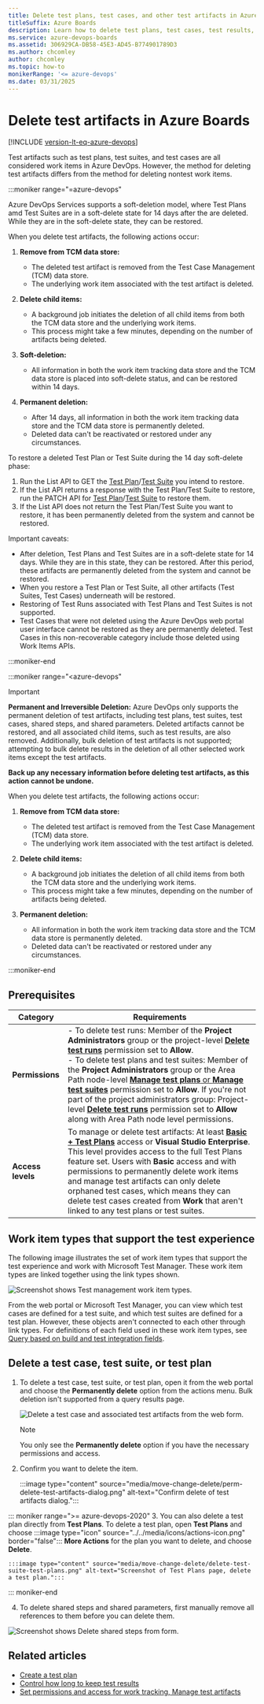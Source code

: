 ```yaml
---
title: Delete test plans, test cases, and other test artifacts in Azure Boards
titleSuffix: Azure Boards
description: Learn how to delete test plans, test cases, test results, & other test artifacts in Azure Boards.
ms.service: azure-devops-boards
ms.assetid: 306929CA-DB58-45E3-AD45-B774901789D3
ms.author: chcomley
author: chcomley
ms.topic: how-to
monikerRange: '<= azure-devops'
ms.date: 03/31/2025
---
```


# Delete test artifacts in Azure Boards

[!INCLUDE [version-lt-eq-azure-devops](../../includes/version-lt-eq-azure-devops.md)]

<a id="delete-test"> </a> 

Test artifacts such as test plans, test suites, and test cases are all considered work items in Azure DevOps. However, the method for deleting test artifacts differs from the method for deleting nontest work items.

:::moniker range="=azure-devops"

Azure DevOps Services supports a soft-deletion model, where Test Plans amd Test Suites are in a soft-delete state for 14 days after the are deleted. While they are in the soft-delete state, they can be restored.

When you delete test artifacts, the following actions occur:

1. **Remove from TCM data store:**
    - The deleted test artifact is removed from the Test Case Management (TCM) data store.
    - The underlying work item associated with the test artifact is deleted.

2. **Delete child items:**
    - A background job initiates the deletion of all child items from both the TCM data store and the underlying work items.
    - This process might take a few minutes, depending on the number of artifacts being deleted.

3. **Soft-deletion:**
    - All information in both the work item tracking data store and the TCM data store is placed into soft-delete status, and can be restored within 14 days.

3. **Permanent deletion:**
    - After 14 days, all information in both the work item tracking data store and the TCM data store is permanently deleted.
    - Deleted data can't be reactivated or restored under any circumstances.

To restore a deleted Test Plan or Test Suite during the 14 day soft-delete phase:

1. Run the List API to GET the [Test Plan](/rest/api/azure/devops/testplan/test-plan-recycle-bin/list)/[Test Suite](/rest/api/azure/devops/testplan/test-suite-recycle-bin-operations/get-deleted-test-suites-for-plan) you intend to restore.
2. If the List API returns a response with the Test Plan/Test Suite to restore, run the PATCH API for [Test Plan](/rest/api/azure/devops/testplan/test-plan-recycle-bin/restore-deleted-test-plan)/[Test Suite](/rest/api/azure/devops/testplan/test-suite-recycle-bin-operations/restore-deleted-test-suite) to restore them.
3. If the List API does not return the Test Plan/Test Suite you want to restore, it has been permanently deleted from the system and cannot be restored.

Important caveats:
* After deletion, Test Plans and Test Suites are in a soft-delete state for 14 days. While they are in this state, they can be restored. After this period, these artifacts are permanently deleted from the system and cannot be restored.
* When you restore a Test Plan or Test Suite, all other artifacts (Test Suites, Test Cases) underneath will be restored.
* Restoring of Test Runs associated with Test Plans and Test Suites is not supported.
* Test Cases that were not deleted using the Azure DevOps web portal user interface cannot be restored as they are permanently deleted. Test Cases in this non-recoverable category include those deleted using Work Items APIs.

:::moniker-end

:::moniker range="<azure-devops"

> [!IMPORTANT]
> **Permanent and Irreversible Deletion:** Azure DevOps only supports the permanent deletion of test artifacts, including test plans, test suites, test cases, shared steps, and shared parameters. Deleted artifacts cannot be restored, and all associated child items, such as test results, are also removed. Additionally, bulk deletion of test artifacts is not supported; attempting to bulk delete results in the deletion of all other selected work items except the test artifacts.
> 
> **Back up any necessary information before deleting test artifacts, as this action cannot be undone.**

When you delete test artifacts, the following actions occur:

1. **Remove from TCM data store:**
    - The deleted test artifact is removed from the Test Case Management (TCM) data store.
    - The underlying work item associated with the test artifact is deleted.

2. **Delete child items:**
    - A background job initiates the deletion of all child items from both the TCM data store and the underlying work items.
    - This process might take a few minutes, depending on the number of artifacts being deleted.

3. **Permanent deletion:**
    - All information in both the work item tracking data store and the TCM data store is permanently deleted.
    - Deleted data can't be reactivated or restored under any circumstances.

:::moniker-end

## Prerequisites

| Category | Requirements |
|--------------|-------------|
| **Permissions** | - To delete test runs: Member of the **Project Administrators** group or the project-level [**Delete test runs**](../../organizations/security/change-project-level-permissions.md) permission set to **Allow**. <br> - To delete test plans and test suites: Member of the **Project Administrators** group or the Area Path node-level [**Manage test plans** or **Manage test suites**](../../organizations/security/set-permissions-access-work-tracking.md#manage-test-artifacts) permission set to **Allow**. If you're not part of the project administrators group: Project-level [**Delete test runs**](../../organizations/security/change-project-level-permissions.md) permission set to **Allow** along with Area Path node level permissions. |
| **Access levels** | To manage or delete test artifacts: At least [**Basic + Test Plans**](../../organizations/security/access-levels.md) access or **Visual Studio Enterprise**. This level provides access to the full Test Plans feature set. Users with **Basic** access and with permissions to permanently delete work items and manage test artifacts can only delete orphaned test cases, which means they can delete test cases created from **Work** that aren't linked to any test plans or test suites. |

<a id="test-experience"></a>

## Work item types that support the test experience  

The following image illustrates the set of work item types that support the test experience and work with Microsoft Test Manager. These work item types are linked together using the link types shown. 

![Screenshot shows Test management work item types.](../work-items/guidance/media/ALM_PT_WITS_TestExperience.png)

From the web portal or Microsoft Test Manager, you can view which test cases are defined for a test suite, 
and which test suites are defined for a test plan. 
However, these objects aren't connected to each other through link types. For definitions of each field used in these work item types, see [Query based on build and test integration fields](../queries/build-test-integration.md).

## Delete a test case, test suite, or test plan 

1. To delete a test case, test suite, or test plan, open it from the web portal and choose the **Permanently delete** option from the actions menu. Bulk deletion isn't supported from a query results page.    
 
   ![Delete a test case and associated test artifacts from the web form.](media/move-change-delete/delete-test-artifacts-form.png)  

   > [!NOTE] 
   > You only see the **Permanently delete** option if you have the necessary permissions and access. 

2. Confirm you want to delete the item.  
  
   :::image type="content" source="media/move-change-delete/perm-delete-test-artifacts-dialog.png" alt-text="Confirm delete of test artifacts dialog.":::  

::: moniker range=">= azure-devops-2020"
3. You can also delete a test plan directly from **Test Plans**. To delete a test plan, open **Test Plans** and choose :::image type="icon" source="../../media/icons/actions-icon.png" border="false"::: **More Actions** for the plan you want to delete, and choose **Delete**. 

	:::image type="content" source="media/move-change-delete/delete-test-suite-test-plans.png" alt-text="Screenshot of Test Plans page, delete a test plan.":::  
::: moniker-end

4.	To delete shared steps and shared parameters, first manually remove all references to them before you can delete them. 
	
   ![Screenshot shows Delete shared steps from form.](media/delete-test-shared-steps-remove-link.png)  

## Related articles   

- [Create a test plan](../../test/create-a-test-plan.md)
- [Control how long to keep test results](../../test/how-long-to-keep-test-results.md) 
- [Set permissions and access for work tracking, Manage test artifacts](../../organizations/security/set-permissions-access-work-tracking.md#manage-test-artifacts)
